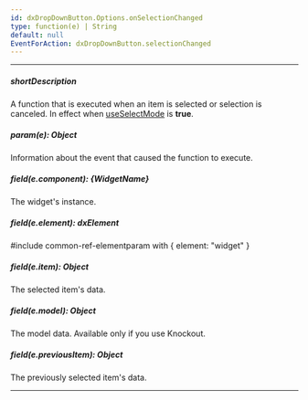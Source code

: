 ```yaml
---
id: dxDropDownButton.Options.onSelectionChanged
type: function(e) | String
default: null
EventForAction: dxDropDownButton.selectionChanged
---
```

---
##### shortDescription
A function that is executed when an item is selected or selection is canceled. In effect when [useSelectMode](/api-reference/10%20UI%20Widgets/dxDropDownButton/1%20Configuration/useSelectMode.md '/Documentation/ApiReference/UI_Widgets/dxDropDownButton/Configuration/#useSelectMode') is **true**.

##### param(e): Object
Information about the event that caused the function to execute.

##### field(e.component): {WidgetName}
The widget's instance.

##### field(e.element): dxElement
#include common-ref-elementparam with { element: "widget" }

##### field(e.item): Object
The selected item's data.

##### field(e.model): Object
The model data. Available only if you use Knockout.

##### field(e.previousItem): Object
The previously selected item's data.

---
